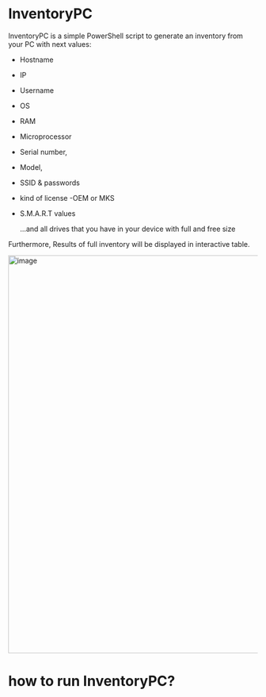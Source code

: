 # InventoryPC
InventoryPC is a simple PowerShell script to generate an inventory from your PC with next values:
- Hostname
- IP
- Username
- OS
- RAM
- Microprocessor
- Serial number,
- Model,
- SSID & passwords
- kind of license -OEM or MKS
- S.M.A.R.T values

  ...and all drives that you have in your device with full and free size
  
Furthermore, Results of full inventory will be displayed in interactive table.


<img width="802" alt="image" src="https://github.com/Tudelaa/InventoryPC/assets/108870102/531857e3-dcd1-4fa8-8b7c-5aa34ce41f7f">


# how to run InventoryPC?





